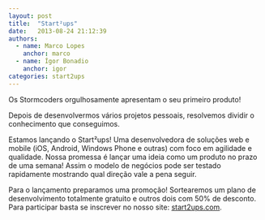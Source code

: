 ```yaml
---
layout: post
title:  "Start²ups"
date:   2013-08-24 21:12:39
authors:
  - name: Marco Lopes
    anchor: marco
  - name: Ígor Bonadio
    anchor: igor
categories: start2ups
---
```


Os Stormcoders orgulhosamente apresentam o seu primeiro produto! 

Depois de desenvolvermos vários projetos pessoais, resolvemos dividir o conhecimento que conseguimos. 

Estamos lançando o Start²ups! Uma desenvolvedora de soluções web e mobile (iOS, Android, Windows Phone e outras) com foco em agilidade e qualidade. Nossa promessa é lançar uma ideia como um produto no prazo de uma semana! Assim o modelo de negócios pode ser testado rapidamente mostrando qual direção vale a pena seguir. 

Para o lançamento preparamos uma promoção! Sortearemos um plano de desenvolvimento totalmente gratuito e outros dois com 50% de desconto. Para participar basta se inscrever no nosso site: [start2ups.com][start2ups].

[start2ups]: http://start2ups.com

<!-- break -->
